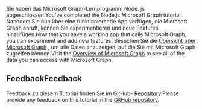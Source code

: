 <!-- markdownlint-disable MD002 MD041 -->

<span data-ttu-id="5c75e-101">Sie haben das Microsoft Graph-Lernprogramm Node. js abgeschlossen.</span><span class="sxs-lookup"><span data-stu-id="5c75e-101">You've completed the Node.js Microsoft Graph tutorial.</span></span> <span data-ttu-id="5c75e-102">Nachdem Sie nun über eine funktionierende App verfügen, die Microsoft Graph anruft, können Sie experimentieren und neue Features hinzufügen.</span><span class="sxs-lookup"><span data-stu-id="5c75e-102">Now that you have a working app that calls Microsoft Graph, you can experiment and add new features.</span></span> <span data-ttu-id="5c75e-103">Besuchen Sie die [Übersicht über Microsoft Graph](/graph/overview) , um alle Daten anzuzeigen, auf die Sie mit Microsoft Graph zugreifen können.</span><span class="sxs-lookup"><span data-stu-id="5c75e-103">Visit the [Overview of Microsoft Graph](/graph/overview) to see all of the data you can access with Microsoft Graph.</span></span>

## <a name="feedback"></a><span data-ttu-id="5c75e-104">Feedback</span><span class="sxs-lookup"><span data-stu-id="5c75e-104">Feedback</span></span>

<span data-ttu-id="5c75e-105">Feedback zu diesem Tutorial finden Sie im GitHub- [Repository](https://github.com/microsoftgraph/msgraph-training-nodeexpressapp).</span><span class="sxs-lookup"><span data-stu-id="5c75e-105">Please provide any feedback on this tutorial in the [GitHub repository](https://github.com/microsoftgraph/msgraph-training-nodeexpressapp).</span></span>